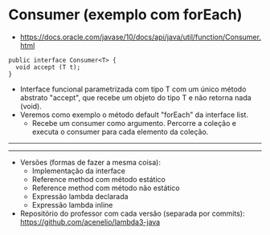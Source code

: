 # Consumer (exemplo com forEach)

- https://docs.oracle.com/javase/10/docs/api/java/util/function/Consumer.html

```
public interface Consumer<T> {
  void accept (T t);
}
```

- Interface funcional parametrizada com tipo T com um único método abstrato "accept", que recebe um objeto do tipo T e não retorna nada (void).
- Veremos como exemplo o método default "forEach" da interface list.
  - Recebe um consumer como argumento. Percorre a coleção e executa o consumer para cada elemento da coleção.

---

---

- Versões (formas de fazer a mesma coisa):
  - Implementação da interface
  - Reference method com método estático
  - Reference method com método não estático
  - Expressão lambda declarada
  - Expressão lambda inline
- Repositório do professor com cada versão (separada por commits): https://github.com/acenelio/lambda3-java
